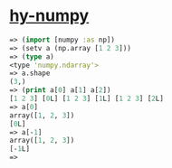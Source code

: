 # [hy-numpy](http://cs231n.github.io/python-numpy-tutorial/)

```clojure
=> (import [numpy :as np])
=> (setv a (np.array [1 2 3]))
=> (type a)
<type 'numpy.ndarray'>
=> a.shape
(3,)
=> (print a[0] a[1] a[2])
[1 2 3] [0L] [1 2 3] [1L] [1 2 3] [2L]
=> a[0]
array([1, 2, 3])
[0L]
=> a[-1]
array([1, 2, 3])
[-1L]
=>
```

